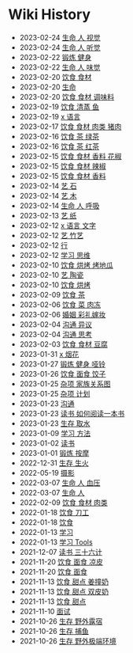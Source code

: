 # Wiki History

- 2023-02-24        [生命 人 视觉](/0135_生命_人_视觉)
- 2023-02-24        [生命 人 听觉](/0136_生命_人_听觉)
- 2023-02-22        [锻炼 健身](/0134_锻炼_健身)
- 2023-02-22        [生命 人 味觉](/0133_生命_人_味觉)
- 2023-02-20        [饮食 食材](/0131_饮食_食材)
- 2023-02-20        [生命](/0130_生命)
- 2023-02-20        [饮食 食材 调味料](/0132_饮食_食材_调味料)
- 2023-02-19        [饮食 清蒸 鱼](/0128_饮食_清蒸_鱼)
- 2023-02-19        [x 语言](/0129_x_语言)
- 2023-02-17        [饮食 食材 肉类 猪肉](/0127_饮食_食材_肉类_猪肉)
- 2023-02-16        [饮食 茶 绿茶](/0125_饮食_茶_绿茶)
- 2023-02-16        [饮食 茶 红茶](/0126_饮食_茶_红茶)
- 2023-02-15        [饮食 食材 香料 花椒](/0123_饮食_食材_香料_花椒)
- 2023-02-15        [饮食 食材 辣椒](/0124_饮食_食材_辣椒)
- 2023-02-15        [饮食 食材 香料](/0122_饮食_食材_香料)
- 2023-02-14        [艺 石](/0121_艺_石)
- 2023-02-14        [艺 木](/0120_艺_木)
- 2023-02-14        [生命 人 呼吸](/0119_生命_人_呼吸)
- 2023-02-13        [艺 纸](/0118_艺_纸)
- 2023-02-12        [x 语言 文字](/0114_x_语言_文字)
- 2023-02-12        [艺 竹艺](/0116_艺_竹艺)
- 2023-02-12        [行](/0115_行)
- 2023-02-12        [学习 思维](/0117_学习_思维)
- 2023-02-10        [饮食 烘烤 烤地瓜](/0112_饮食_烘烤_烤地瓜)
- 2023-02-10        [艺 陶瓷](/0111_艺_陶瓷)
- 2023-02-10        [饮食 烘烤](/0113_饮食_烘烤)
- 2023-02-09        [饮食 茶](/0110_饮食_茶)
- 2023-02-06        [饮食 菜 肉冻](/0109_饮食_菜_肉冻)
- 2023-02-06        [婚姻 彩礼嫁妆](/0108_婚姻_彩礼嫁妆)
- 2023-02-04        [沟通 异议](/0107_沟通_异议)
- 2023-02-04        [沟通 思考](/0106_沟通_思考)
- 2023-02-03        [饮食 食材 豆腐](/0105_饮食_食材_豆腐)
- 2023-01-31        [x 烟花](/0104_x_烟花)
- 2023-01-27        [锻炼 健身 哑铃](/0103_锻炼_健身_哑铃)
- 2023-01-26        [饮食 面食 饺子](/0102_饮食_面食_饺子)
- 2023-01-25        [杂项 家族关系图](/0100_杂项_家族关系图)
- 2023-01-25        [杂项 计划](/0101_杂项_计划)
- 2023-01-23        [沟通](/0097_沟通)
- 2023-01-23        [读书 如何阅读一本书](/0099_读书_如何阅读一本书)
- 2023-01-23        [生存 取水](/0098_生存_取水)
- 2023-01-09        [学习 方法](/0096_学习_方法)
- 2023-01-02        [读书](/0095_读书)
- 2023-01-01        [锻炼 按摩](/0094_锻炼_按摩)
- 2022-12-31        [生存 生火](/0093_生存_生火)
- 2022-05-19        [摄影](/0089_摄影)
- 2022-03-07        [生命 人 血压](/0088_生命_人_血压)
- 2022-03-07        [生命 人](/0087_生命_人)
- 2022-02-09        [饮食 食材 肉类](/0086_饮食_食材_肉类)
- 2022-01-18        [饮食 刀工](/0085_饮食_刀工)
- 2022-01-18        [饮食](/0084_饮食)
- 2022-01-13        [学习](/0082_学习)
- 2022-01-13        [学习 Tools](/0083_学习_Tools)
- 2021-12-07        [读书 三十六计](/0081_读书_三十六计)
- 2021-11-20        [饮食 面食 凉皮](/0080_饮食_面食_凉皮)
- 2021-11-20        [饮食 面食](/0079_饮食_面食)
- 2021-11-13        [饮食 甜点 姜撞奶](/0078_饮食_甜点_姜撞奶)
- 2021-11-13        [饮食 甜点 双皮奶](/0077_饮食_甜点_双皮奶)
- 2021-11-13        [饮食 甜点](/0076_饮食_甜点)
- 2021-11-10        [面试](/0075_面试)
- 2021-10-26        [生存 野外露宿](/0074_生存_野外露宿)
- 2021-10-26        [生存 捕鱼](/0073_生存_捕鱼)
- 2021-10-26        [生存 野外极端环境](/0072_生存_野外极端环境)
